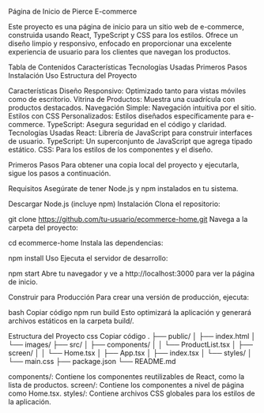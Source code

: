 Página de Inicio de Pierce E-commerce

Este proyecto es una página de inicio para un sitio web de e-commerce, construida usando React, TypeScript y CSS para los estilos. Ofrece un diseño limpio y responsivo, enfocado en proporcionar una excelente experiencia de usuario para los clientes que navegan los productos.

Tabla de Contenidos
Características
Tecnologías Usadas
Primeros Pasos
Instalación
Uso
Estructura del Proyecto

Características
Diseño Responsivo: Optimizado tanto para vistas móviles como de escritorio.
Vitrina de Productos: Muestra una cuadrícula con productos destacados.
Navegación Simple: Navegación intuitiva por el sitio.
Estilos con CSS Personalizados: Estilos diseñados específicamente para e-commerce.
TypeScript: Asegura seguridad en el código y claridad.
Tecnologías Usadas
React: Librería de JavaScript para construir interfaces de usuario.
TypeScript: Un superconjunto de JavaScript que agrega tipado estático.
CSS: Para los estilos de los componentes y el diseño.

Primeros Pasos
Para obtener una copia local del proyecto y ejecutarla, sigue los pasos a continuación.

Requisitos
Asegúrate de tener Node.js y npm instalados en tu sistema.

Descargar Node.js (incluye npm)
Instalación
Clona el repositorio:


git clone https://github.com/tu-usuario/ecommerce-home.git
Navega a la carpeta del proyecto:


cd ecommerce-home
Instala las dependencias:

npm install
Uso
Ejecuta el servidor de desarrollo:

npm start
Abre tu navegador y ve a http://localhost:3000 para ver la página de inicio.

Construir para Producción
Para crear una versión de producción, ejecuta:

bash
Copiar código
npm run build
Esto optimizará la aplicación y generará archivos estáticos en la carpeta build/.

Estructura del Proyecto
css
Copiar código
.
├── public/
│   ├── index.html
│   └── images/
├── src/
│   ├── components/
│   │   └── ProductList.tsx
│   ├── screen/
│   │   └── Home.tsx
│   ├── App.tsx
│   ├── index.tsx
│   └── styles/
│       └── main.css
├── package.json
└── README.md

components/: Contiene los componentes reutilizables de React, como la lista de productos.
screen/: Contiene los componentes a nivel de página como Home.tsx.
styles/: Contiene archivos CSS globales para los estilos de la aplicación.
